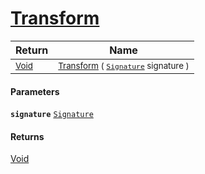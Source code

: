 # [Transform](./BasicMetadataExtraction-100663458.md)



| Return | Name | 
| --- | --- | 
| <sub>[Void](https://docs.microsoft.com/en-us/dotnet/api/System.Void)</sub>| <sub>[Transform](./BasicMetadataExtraction-100663458.md) ( [`Signature`](./../Signature.md) signature )</sub>| <br>


#### Parameters
**`signature`**  [`Signature`](./../Signature.md)<br>
#### Returns
[Void](https://docs.microsoft.com/en-us/dotnet/api/System.Void)<br>
